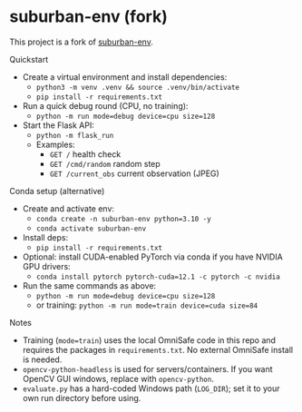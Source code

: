 # suburban-env (fork)

This project is a fork of [suburban-env](https://gitee.com/sukiet/suburban-env).

Quickstart
- Create a virtual environment and install dependencies:
  - `python3 -m venv .venv && source .venv/bin/activate`
  - `pip install -r requirements.txt`
- Run a quick debug round (CPU, no training):
  - `python -m run mode=debug device=cpu size=128`
- Start the Flask API:
  - `python -m flask_run`
  - Examples:
    - `GET /` health check
    - `GET /cmd/random` random step
    - `GET /current_obs` current observation (JPEG)

Conda setup (alternative)
- Create and activate env:
  - `conda create -n suburban-env python=3.10 -y`
  - `conda activate suburban-env`
- Install deps:
  - `pip install -r requirements.txt`
- Optional: install CUDA-enabled PyTorch via conda if you have NVIDIA GPU drivers:
  - `conda install pytorch pytorch-cuda=12.1 -c pytorch -c nvidia`
- Run the same commands as above:
  - `python -m run mode=debug device=cpu size=128`
  - or training: `python -m run mode=train device=cuda size=84`

Notes
- Training (`mode=train`) uses the local OmniSafe code in this repo and requires the packages in `requirements.txt`. No external OmniSafe install is needed.
- `opencv-python-headless` is used for servers/containers. If you want OpenCV GUI windows, replace with `opencv-python`.
- `evaluate.py` has a hard-coded Windows path (`LOG_DIR`); set it to your own run directory before using.
